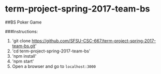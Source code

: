 # term-project-spring-2017-team-bs

##BS Poker Game

###Instructions:
1. 'git clone https://github.com/SFSU-CSC-667/term-project-spring-2017-team-bs.git'
2. 'cd term-project-spring-2017-team-bs'
3. 'npm install'
4. 'npm start'
5. Open a browser and go to `localhost:3000`
